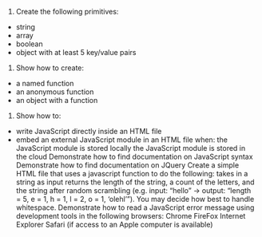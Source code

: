 1. Create the following primitives:
  * string
  * array
  * boolean
  * object with at least 5 key/value pairs
1. Show how to create:
  * a named function
  * an anonymous function
  * an object with a function
1. Show how to:
  * write JavaScript directly inside an HTML file
  * embed an external JavaScript module in an HTML file when:
the JavaScript module is stored locally
the JavaScript module is stored in the cloud
Demonstrate how to find documentation on JavaScript syntax
Demonstrate how to find documentation on JQuery
Create a simple HTML file that uses a javascript function to do the following:
takes in a string as input
returns the length of the string, a count of the letters, and the string after random scrambling (e.g. input: “hello” -> output: “length = 5, e = 1, h = 1, l = 2, o = 1, ‘olehl’”). You may decide how best to handle whitespace.
Demonstrate how to read a JavaScript error message using development tools in the following browsers:
Chrome
FireFox
Internet Explorer
Safari (if access to an Apple computer is available)
